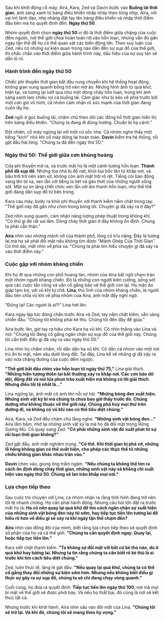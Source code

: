 Sau khi khởi động cỗ máy, Aira, Kara, Zed và Davin bước vào **Buồng lái thời gian**, ánh sáng xanh từ bảng điều khiển nhấp nháy theo từng nhịp. Aira, với vai trò lãnh đạo, nhẹ nhàng đặt tay lên bảng điều khiển và nhập thời điểm đầu tiên mà họ quyết định đến: **Ngày thứ 50**.

Nhóm quyết định chọn **ngày thứ 50** vì đó là thời điểm giữa chặng của cuộc đếm ngược, nơi thế giới chưa hoàn toàn rơi vào hỗn loạn, nhưng vẫn đủ gần ngày tận thế để họ có thể quan sát các biến động lớn. Theo suy luận của Zed, nếu có những sự kiện quan trọng nào dẫn đến sự sụp đổ của thế giới, thì chắc chắn vào thời điểm giữa hành trình này, dấu hiệu của sự suy tàn sẽ dần lộ rõ.

### Hành trình đến ngày thứ 50

Chiếc phi thuyền thời gian bắt đầu rung chuyển khi hệ thống hoạt động, không gian xung quanh bỗng trở nên mờ ảo. Những hình ảnh từ quá khứ, hiện tại, và tương lai lướt qua như một dòng chảy hỗn loạn, trong khi ánh sáng xanh lam chiếu rọi cả buồng lái. Cảm giác như bị kéo về phía trước bởi một cơn gió vô hình, cả nhóm cảm nhận rõ sức mạnh của thời gian đang cuốn lấy họ.

**Zed** ngồi ở góc buồng lái, chăm chú theo dõi các đồng hồ thời gian hiển thị trên bảng điều khiển. "Chúng ta đang đi đúng hướng. Chuẩn bị hạ cánh."

Đột nhiên, cỗ máy ngừng lại với một cú sốc nhẹ. Cả nhóm nghe thấy một tiếng "kịch" nhỏ khi cỗ máy dừng lại hoàn toàn. **Davin** kiểm tra hệ thống, rồi gật đầu hài lòng. "Chúng ta đã đến ngày thứ 50."

### Ngày thứ 50: Thế giới giữa cơn khủng hoảng

Cửa phi thuyền mở ra, và trước mắt họ là một cảnh tượng hỗn loạn. **Thành phố đã sụp đổ**. Những tòa nhà bị đổ nát, khói bụi bốc lên từ khắp nơi, và bầu trời trở nên xám xịt, không còn ánh mặt trời rõ rệt. Tiếng còi báo động vang lên từ xa, xen lẫn với tiếng la hét và gào thét của những người sống sót. Một sự im lặng chết chóc xen lẫn với âm thanh hỗn loạn, như thể thế giới đang dần sụp đổ từ bên trong.

Kara cau mày, bước ra khỏi phi thuyền với thanh kiếm nắm chặt trong tay. "Thế giới này đã gần như chìm trong bóng tối. Chuyện gì đã xảy ra ở đây?"

Zed nhìn xung quanh, cảm nhận năng lượng phép thuật trong không khí. "Có thứ gì đó rất sai lầm. Dòng chảy thời gian ở đây không ổn định. Chúng ta phải cẩn thận."

**Aira** nhìn vào những mảnh vỡ của thành phố, lòng cô trĩu nặng. Đây là tương lai mà họ sẽ phải đối mặt nếu không tìm được "Mảnh Ghép Của Thời Gian". Cô thở dài, mắt nhìn về phía xa. "Chúng ta phải tìm hiểu chuyện gì đã xảy ra vào thời điểm này."

### Cuộc gặp với nhóm kháng chiến

Khi họ đi qua những con phố hoang tàn, nhóm của Aira bất ngờ chạm trán một nhóm người kháng chiến. Đó là những con người kiên cường, sống sót qua các cuộc tấn công và vẫn cố gắng bảo vệ thế giới còn lại. Họ mặc áo giáp tạm bợ, với vũ khí tự chế. **Lina**, thủ lĩnh của nhóm kháng chiến, là người đầu tiên chĩa vũ khí về phía nhóm của Aira, ánh mắt đầy nghi ngờ.

"Đứng lại! Các ngươi là ai?!" Lina hét lên.

Kara ngay lập tức đứng chắn trước Aira và Zed, tay nắm chặt kiếm, sẵn sàng chiến đấu. "Chúng tôi không phải kẻ thù. Chúng tôi đến đây để giúp."

Aira bước lên, giơ tay ra hiệu cho Kara hạ vũ khí. Cô nhìn thẳng vào Lina và nói: "Chúng tôi đang cố gắng ngăn chặn sự sụp đổ của thế giới này. Chúng tôi cần biết điều gì đã xảy ra vào ngày thứ 50."

Lina nhìn họ chằm chằm, rồi dần dần hạ vũ khí. Cô dẫn cả nhóm vào một nơi trú ẩn bí mật, nằm sâu dưới lòng đất. Tại đây, Lina kể về những gì đã xảy ra vào nửa chặng đường của cuộc đếm ngược.

**"Thế giới bắt đầu chìm vào hỗn loạn từ ngày thứ 75,"** Lina giải thích. **"Những hiện tượng thiên tai bất thường xảy ra khắp nơi. Các cơn bão dữ dội, động đất và núi lửa phun trào xuất hiện mà không có lời giải thích. Nhưng điều tồi tệ nhất là..."**

Lina ngừng lại, ánh mắt cô ánh lên nỗi sợ hãi. **"Những bóng đen xuất hiện. Những sinh vật kỳ bí mà chúng ta chưa bao giờ thấy trước đó. Chúng dường như không thuộc về thế giới này. Chúng phá hủy mọi thứ trên đường đi, và không có vũ khí nào có thể tiêu diệt chúng."**

Aira, Kara, và Zed đều chăm chú lắng nghe. **"Những sinh vật bóng đen..."** Aira lẩm bẩm, nhớ lại những sinh vật kỳ lạ mà họ đã đối mặt trong Rừng Sương Mù. Cô quay sang Zed. **"Có phải những sinh vật đó xuất phát từ sự rối loạn thời gian không?"**

Zed gật đầu, ánh mắt nghiêm trọng. **"Có thể. Khi thời gian bị phá vỡ, những lỗ hổng không gian có thể xuất hiện, cho phép các thực thể từ những chiều không gian khác nhau tràn vào."**

**Davin** chen vào, giọng ông trầm ngâm. **"Nếu chúng ta không thể tìm ra cách ổn định dòng chảy thời gian, những sinh vật này sẽ không chỉ xuất hiện vào ngày thứ 50. Chúng sẽ lan tràn khắp mọi nơi."**

### Lựa chọn tiếp theo

Sau cuộc trò chuyện với Lina, cả nhóm nhận ra rằng tình hình đang trở nên tồi tệ nhanh chóng. Họ cần phải hành động. Nhưng câu hỏi lớn đặt ra trước mắt họ là: **Họ có nên quay lại quá khứ để tìm cách ngăn chặn sự xuất hiện của những sinh vật bóng đen này từ sớm, hay tiếp tục tiến lên tương lai để hiểu rõ hơn về điều gì sẽ xảy ra khi ngày tận thế chạm đến?**

**Aira** nhìn vào đồng đội của mình, biết rằng lựa chọn tiếp theo sẽ quyết định số phận của họ và cả thế giới. **"Chúng ta cần quyết định ngay. Quay lại, hoặc tiếp tục tiến lên."**

Kara siết chặt thanh kiếm. **"Ta không sợ đối mặt với bất cứ kẻ thù nào, dù ở quá khứ hay tương lai. Nhưng ta tin rằng chúng ta cần biết rõ kẻ thù là ai trước khi tìm cách tiêu diệt chúng."**

Zed, luôn thực tế, lặng lẽ gật đầu. **"Nếu quay lại quá khứ, chúng ta có thể cố gắng thay đổi những sự kiện sớm hơn. Nhưng nếu không biết điều gì thực sự gây ra sự sụp đổ, chúng ta sẽ chỉ đang chạy vòng quanh."**

Cuối cùng, họ đưa ra quyết định: **Tiếp tục tiến lên ngày thứ 100**, nơi mà mọi bí mật về thế giới sẽ được phơi bày. Và nếu họ thất bại, đó cũng là nơi sẽ kết thúc tất cả.

Nhưng trước khi khởi hành, Aira nhìn sâu vào đôi mắt của Lina. **"Chúng tôi sẽ trở lại. Và khi đó, chúng tôi sẽ mang theo hy vọng."**